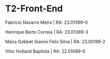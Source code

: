 # T2-Front-End


Fabricio Navarro Meira | RA: 23.01399-0


Henrique Berto Correia | RA: 23.01389-3


Maíra Gobbet Gianini Felix Silva | RA: 23.00199-2


Vitor Holland Baptista | RA: 22.01089-0
